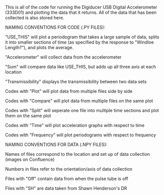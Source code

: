 This is all of the code for running the Digiducer USB Digital Accelerometer (333D01) and plotting the data that it returns. All of the data that has been collected is also stored here. 


NAMING CONVENTIONS FOR CODE (.PY FILES):

"USE_THIS" will plot a periodogram that takes a large sample of data, splits it into smaller sections of time (as specified by the response to "Windloe Length?"), and plots the average.

"Accelerometer" will collect data from the accelerometer

"Sum" will compare data like USE_THIS, but adds up all three axis at each location

"Transmissibility" displays the transmissibility between two data sets
 
Codes with "Plot" will plot data from multiple files side by side
 
Codes with "Compare" will plot data from multiple files on the same plot

Codes with "Split" will seperate one file into multiple time sections and plot them on the same plot
 
Codes with "Time" will plot acceleration graphs with respect to time
 
Codes with "Frequency" will plot periodograms with respect to frequency


NAMING CONVENTIONS FOR DATA (.NPY FILES):

Names of files correspond to the location and set up of data collection (images on Confluence)

Numbers in files refer to the orientation/axis of data collection

Files with "Off" contain data from when the pulse tube is off

Flies with "SH" are data taken from Shawn Henderson's DR
